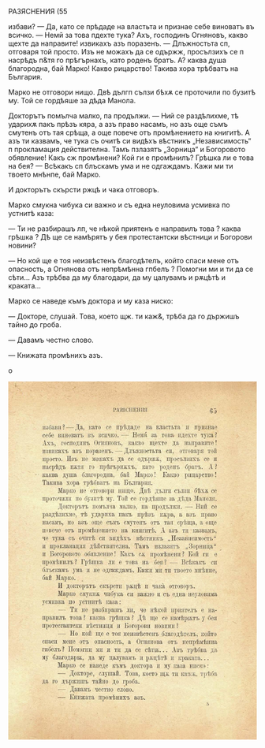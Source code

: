 ﻿РАЗЯСНЕНИЯ	(55

избави? — Да, като се прѣдаде на властьта и признае себе виноватъ въ всичко. — Немй за това пдехте тука? Ахъ, господинъ Огняновъ, какво щехте да направите! извикахъ азъ поразенъ. — Длъжностьта сп, отговаря той просто. Изъ не можахъ да се одържж, просълзихъ се п насрѣдъ п&тя го прѣгърнахъ, като роденъ братъ. А? каква душа благородна, бай Марко! Какво рицарство! Такива хора трѣбватъ на България.

Марко не отговори нищо. Двѣ дългп сълзи бѣхѫ се проточили по бузитѣ му. Той се гордѣяше за дѣда Манола.

Докторътъ помълча малко, па продължи. — Ний се раздѣлихме, тѣ ударихѫ пакъ прѣзъ кяра, а азъ право насамъ, но азъ още съмъ смутенъ отъ тая срѣща, а още повече отъ промѣнението на книгитѣ. А азъ ти казвамъ, че тука съ очитѣ си видѣхъ вѣстникъ „Независимость“ п прокламация действителна. Тамъ пзлазятъ „Зорница“ и Богоровото обявление! Какъ сж промѣнени? Кой ги е промѣнилъ? Грѣшка ли е това на бея? — Всѣкакъ сп блъскамъ ума и не одгаждамъ. Кажи ми ти твоето мнѣнпе, бай Марко.

И докторътъ скърсти ржцѣ и чака отговоръ.

Марко смукна чибука си важно и съ една неуловима усмивка по устнитѣ каза:

— Ти не разбирашъ лп, че нѣкой приятенъ е направилъ това ? каква грѣшка ? Дѣ ще се намѣрятъ у бея протестантски вѣстници и Богорови новини?

— Но кой ще е тоя неизвѣстенъ благодѣтелъ, който спаси мене отъ опасность, а Огнянова отъ непрѣмѣнна гпбелъ ? Помогни ми и ти да се сѣти... Азъ трѣбва да му благодари, да му цалувамъ и рѫцѣтѣ и краката...

Марко се наведе къмъ доктора и му каза ниско:

— Докторе, слушай. Това, което щж. ти каж&, трѣба да го държишъ тайно до гроба.

— Давамъ честно слово.

— Книжата промѣнихъ азъ.

о

![original](images/078.jpg)

